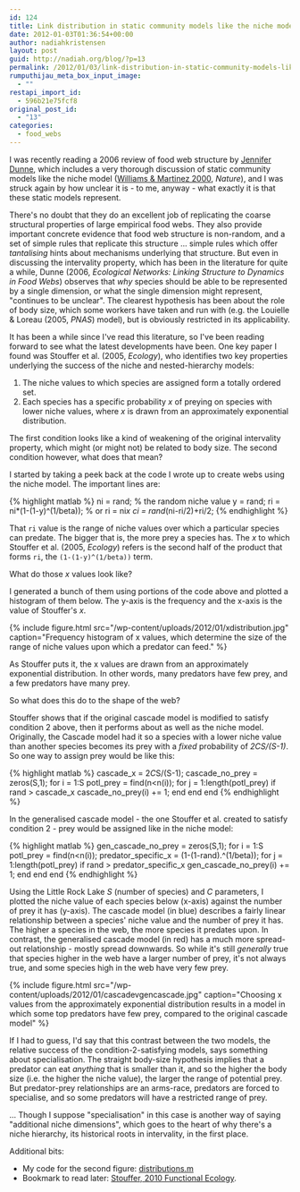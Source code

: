 ```yaml
---
id: 124
title: Link distribution in static community models like the niche model
date: 2012-01-03T01:36:54+00:00
author: nadiahkristensen
layout: post
guid: http://nadiah.org/blog/?p=13
permalink: /2012/01/03/link-distribution-in-static-community-models-like-the-niche-model/
rumputhijau_meta_box_input_image:
  - ""
restapi_import_id:
  - 596b21e75fcf8
original_post_id:
  - "13"
categories:
  - food_webs
---
```

I was recently reading a 2006 review of food web structure by [Jennifer Dunne](http://cloudcomputing.peacelab.net/pdf/Dunne2006Chapter.pdf), which includes a very thorough discussion of static community models like the niche model ([Williams & Martinez 2000](http://userwww.sfsu.edu/~parker/bio840/pdfs/WilliamsMartinez2000.pdf), _Nature_), and I was struck again by how unclear it is - to me, anyway - what exactly it is that these static models represent.

There's no doubt that they do an excellent job of replicating the coarse structural properties of large empirical food webs. They also provide important concrete evidence that food web structure is non-random, and a set of simple rules that replicate this structure ... simple rules which offer _tantalising_ hints about mechanisms underlying that structure. But even in discussing the intervality property, which has been in the literature for quite a while, Dunne (2006, _Ecological Networks: Linking Structure to Dynamics in Food Webs_) observes that _why_ species should be able to be represented by a single dimension, or what the single dimension might represent, "continues to be unclear". The clearest hypothesis has been about the role of body size, which some workers have taken and run with (e.g. the Louielle & Loreau (2005, _PNAS_) model), but is obviously restricted in its applicability.

It has been a while since I've read this literature, so I've been reading forward to see what the latest developments have been. One key paper I found was Stouffer et al. (2005, _Ecology_), who identifies two key properties underlying the success of the niche and nested-hierarchy models:

  1. The niche values to which species are assigned form a totally ordered set.
  2. Each species has a specific probability _x_ of preying on species with lower niche values, where _x_ is drawn from an approximately exponential distribution.

The first condition looks like a kind of weakening of the original intervality property, which might (or might not) be related to body size. The second condition however, what does that mean?

I started by taking a peek back at the code I wrote up to create webs using the niche model. The important lines are:

{% highlight matlab %}
ni = rand; % the random niche value
y = rand;
ri = ni*(1-(1-y)^(1/beta)); % or ri = ni*x
ci = rand*(ni-ri/2)+ri/2;
{% endhighlight %}

That `ri` value is the range of niche values over which a particular species can predate. The bigger that is, the more prey a species has. The _x_ to which Stouffer et al. (2005, _Ecology_) refers is the second half of the product that forms `ri`, the `(1-(1-y)^(1/beta))` term.

What do those _x_ values look like? 

I generated a bunch of them using portions of the code above and plotted a histogram of them below. The y-axis is the frequency and the x-axis is the value of Stouffer's _x_. 

{%
    include figure.html
    src="/wp-content/uploads/2012/01/xdistribution.jpg"
    caption="Frequency histogram of x values, which determine the size of the range of niche values upon which a predator can feed."
%}

As Stouffer puts it, the x values are drawn from an approximately exponential distribution. In other words, many predators have few prey, and a few predators have many prey. 

So what does this do to the shape of the web? 

Stouffer shows that if the original cascade model is modified to satisfy condition 2 above, then it performs about as well as the niche model. Originally, the Cascade model had it so a species with a lower niche value than another species becomes its prey with a _fixed_ probability of _2CS/(S-1)_. So one way to assign prey would be like this:

{% highlight matlab %}
cascade_x = 2*C*S/(S-1);
cascade_no_prey = zeros(S,1);
for i = 1:S
    potl_prey = find(n&lt;n(i));
    for j = 1:length(potl_prey)
        if rand &gt; cascade_x
            cascade_no_prey(i) += 1;
        end
    end
end
{% endhighlight %}


In the generalised cascade model - the one Stouffer et al. created to satisfy condition 2 - prey would be assigned like in the niche model:

{% highlight matlab %}
gen_cascade_no_prey = zeros(S,1);
for i = 1:S
    potl_prey = find(n&lt;n(i));
    predator_specific_x = (1-(1-rand).^(1/beta));
    for j = 1:length(potl_prey)
        if rand &gt; predator_specific_x
            gen_cascade_no_prey(i) += 1;
        end
    end
end
{% endhighlight %}

Using the Little Rock Lake _S_ (number of species) and _C_ parameters, I plotted the niche value of each species below (x-axis) against the number of prey it has (y-axis). The cascade model (in blue) describes a fairly linear relationship between a species' niche value and the number of prey it has. The higher a species in the web, the more species it predates upon. In contrast, the generalised cascade model (in red) has a much more spread-out relationship - mostly spread downwards. So while it's still _generally_ true that species higher in the web have a larger number of prey, it's not always true, and some species high in the web have very few prey. 

{%
    include figure.html
    src="/wp-content/uploads/2012/01/cascadevgencascade.jpg"
    caption="Choosing x values from the approximately exponential distribution results in a model in which some top predators have few prey, compared to the original cascade model"
%}

If I had to guess, I'd say that this contrast between the two models, the relative success of the condition-2-satisfying models, says something about specialisation. The straight body-size hypothesis implies that a predator can eat _anything_ that is smaller than it, and so the higher the body size (i.e. the higher the niche value), the larger the range of potential prey. But predator-prey relationships are an arms-race, predators are forced to specialise, and so some predators will have a restricted range of prey.

... Though I suppose "specialisation" in this case is another way of saying "additional niche dimensions", which goes to the heart of why there's a niche hierarchy, its historical roots in intervality, in the first place.

Additional bits:

  * My code for the second figure: [distributions.m](/s3/distributions.m)
  * Bookmark to read later: [Stouffer, 2010 Functional Ecology](http://www.stoufferlab.org/pdfs/Stouffer-2010-Funct.Ecol.-24-44.pdf).
